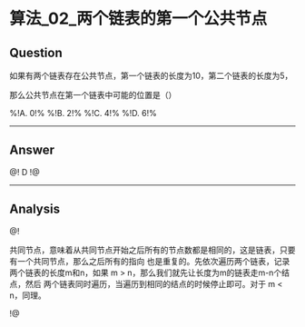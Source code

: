 # 算法_02_两个链表的第一个公共节点


## Question
如果有两个链表存在公共节点，第一个链表的长度为10，第二个链表的长度为5，

那么公共节点在第一个链表中可能的位置是（）



%!A. 0!%
%!B. 2!%
%!C. 4!%
%!D. 6!%

----

## Answer
@! D !@

----

## Analysis
@!

共同节点，意味着从共同节点开始之后所有的节点数都是相同的，这是链表，只要有一个共同节点，那么之后所有的指向
也是重复的。先依次遍历两个链表，记录两个链表的长度m和n，如果 m > n，那么我们就先让长度为m的链表走m-n个结点，然后
两个链表同时遍历，当遍历到相同的结点的时候停止即可。对于 m < n，同理。

!@
